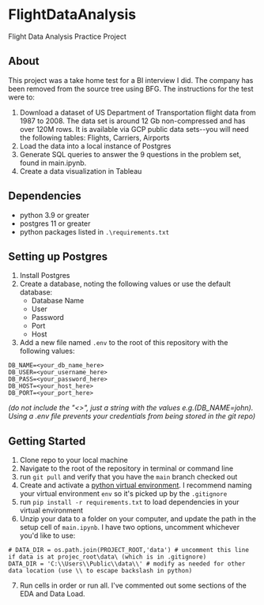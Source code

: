 # FlightDataAnalysis
Flight Data Analysis Practice Project

## About
This project was a take home test for a BI interview I did. The company has been removed from the source tree using BFG. The instructions for the test were to:
1. Download a dataset of US Department of Transportation flight data from 1987 to 2008. The data set is around 12 Gb non-compressed and has over 120M rows. It is available via GCP public data sets--you will need the following tables: Flights, Carriers, Airports
2. Load the data into a local instance of Postgres
3. Generate SQL queries to answer the 9 questions in the problem set, found in main.ipynb.
4. Create a data visualization in Tableau

## Dependencies
- python 3.9 or greater
- postgres 11 or greater
- python packages listed in `.\requirements.txt`

## Setting up Postgres
1. Install Postgres
2. Create a database, noting the following values or use the default database:
    - Database Name
    - User
    - Password
    - Port
    - Host
3. Add a new file named `.env` to the root of this repository with the following values:
```
DB_NAME=<your_db_name_here>
DB_USER=<your_username_here>
DB_PASS=<your_password_here>
DB_HOST=<your_host_here>
DB_PORT=<your_port_here>
```
*(do not include the "<>", just a string with the values e.g.(DB_NAME=john). Using a .env file prevents your credentials from being stored in the git repo)*


    

## Getting Started
1. Clone repo to your local machine
2. Navigate to the root of the repository in terminal or command line
3. run `git pull` and verify that you have the `main` branch checked out
4. Create and activate a [python virtual environment](https://docs.python.org/3/library/venv.html). I recommend naming your virtual environment `env` so it's picked up by the `.gitignore`
5. run `pip install -r requirements.txt` to load dependencies in your virtual environment
6. Unzip your data to a folder on your computer, and update the path in the setup cell of `main.ipynb`. I have two options, uncomment whichever you'd like to use:
```
# DATA_DIR = os.path.join(PROJECT_ROOT,'data') # uncomment this line if data is at projec_root\data\ (which is in .gitignore)
DATA_DIR = 'C:\\Users\\Public\\data\\' # modify as needed for other data location (use \\ to escape backslash in python)
```
7. Run cells in order or run all. I've commented out some sections of the EDA and Data Load. 